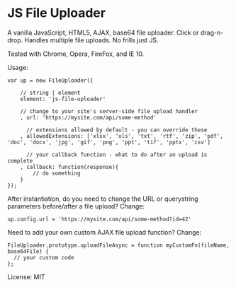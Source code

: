# JS File Uploader
A vanilla JavaScript, HTML5, AJAX, base64 file uploader. Click or drag-n-drop. Handles multiple file uploads. No frills just JS.

Tested with Chrome, Opera, FireFox, and IE 10. 

Usage: 
```
var up = new FileUploader({
    
    // string | element
    element: 'js-file-uploader' 
    
    // change to your site's server-side file upload handler 
    , url: 'https://mysite.com/api/some-method' 
      
      // extensions allowed by default - you can override these
    , allowedExtensions: ['xlsx', 'xls', 'txt', 'rtf', 'zip', 'pdf', 'doc', 'docx', 'jpg', 'gif', 'png', 'ppt', 'tif', 'pptx', 'csv'] 
        
      // your callback function - what to do after an upload is complete 
    , callback: function(response){ 
        // do something
    }
});
```

After instantiation, do you need to change the URL or querystring parameters before/after a file upload?
Change: 
```
up.config.url = 'https://mysite.com/api/some-method?id=42'
```

Need to add your own custom AJAX file upload function?
Change:
```
FileUploader.prototype.uploadFileAsync = function myCustomFn(fileName, base64File) {
  // your custom code
};
```

License: MIT
